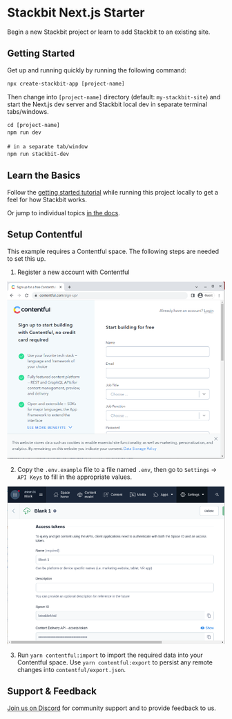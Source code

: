 # Stackbit Next.js Starter

Begin a new Stackbit project or learn to add Stackbit to an existing site.

## Getting Started

Get up and running quickly by running the following command:

```txt
npx create-stackbit-app [project-name]
```

Then change into `[project-name]` directory (default: `my-stackbit-site`) and start the Next.js dev server and Stackbit local dev in separate terminal tabs/windows.

```txt
cd [project-name]
npm run dev

# in a separate tab/window
npm run stackbit-dev
```

## Learn the Basics

Follow the [getting started tutorial](https://docs.stackbit.com/getting-started/) while running this project locally to get a feel for how Stackbit works.

Or jump to individual topics [in the docs](https://docs.stackbit.com/).

## Setup Contentful

This example requires a Contentful space. The following steps are needed to set this up.

1. Register a new account with Contentful

![register](./docs/ksnip_20220526-135720.png)

2. Copy the `.env.example` file to a file named `.env`, then go to `Settings` -> `API Keys` to fill in the appropriate values.

![api-keys](./docs/ksnip_20220526-133227.png)

3. Run `yarn contentful:import` to import the required data into your Contentful space. Use `yarn contentful:export` to persist any remote changes into `contentful/export.json`.

## Support & Feedback

[Join us on Discord](https://discord.gg/HUNhjVkznH) for community support and to provide feedback to us.
